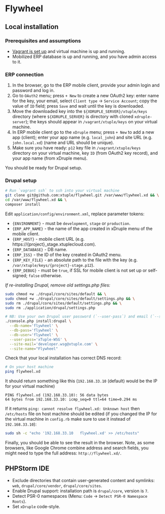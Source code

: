 # Flywheel

## Local installation

### Prerequisites and assumptions

- [Vagrant is set up](https://github.com/xtuple/xdruple-server/blob/master/vagrant.md) and virtual machine is up and running.
- Mobilized ERP database is up and running, and you have admin access to it.

### ERP connection

1. In the browser, go to the ERP mobile client, provide your admin login and password and log in.
2. Go to `OAuth2` menu; press `+ New` to create a new OAuth2 key: enter name for the key, your email, select `Client type` → `Service Account`; copy the value of `ID` field; press `Save` and wait until the key is downloaded.
3. Move the downloaded key into the `${XDRUPLE_SERVER}/xtuple/keys` directory (where `${XDRUPLE_SERVER}` is directory with cloned `xdruple-server`); the keys should appear in `/vagrant/xtuple/keys` on your virtual machine.
4. In ERP mobile client go to the `xDruple` menu; press `+ New` to add a new app (client); enter your app name (e.g. `local_john`) and site URL (e.g. `john.local.xd`) (name and URL should be unique).
5. Make sure you have ready: `p12` key file in `/vagrant/xtuple/keys` directory on your virtual machine, key `ID` (from OAuth2 key record), and your app name (from xDruple menu).

You should be ready for Drupal setup.

### Drupal setup

```bash
# Run `vagrant ssh` to ssh into your virtual machine
git clone git@github.com:xtuple/flywheel.git /var/www/flywheel.xd && \
cd /var/www/flywheel.xd && \
composer install
```

Edit `application/config/environment.xml`, replace parameter tokens:

- `{ENVIRONMENT}` - must be `development`, `stage` or `production`.
- `{ERP_APP_NAME}` - the name of the app created in xDruple menu of the mobile client.
- `{ERP_HOST}` -  mobile client URL (e.g. https://{project}_stage.xtuplecloud.com).
- `{ERP_DATABASE}` - DB name. 
- `{ERP_ISS}` - the ID of the key created in OAuth2 menu.
- `{ERP_KEY_FILE}` - an absolute path to the file with the key (e.g. `/var/xtuple/keys/{project}-stage.p12`).
- `{ERP_DEBUG}` - must be `true`, if SSL for mobile client is not set up or self-signed; `false` otherwise.

*If re-installing Drupal, remove old settings.php files:*
```bash
sudo chmod +w ./drupal/core/sites/default && \
sudo chmod +w ./drupal/core/sites/default/settings.php && \
sudo rm ./drupal/core/sites/default/settings.php && \
sudo rm ./application/drupal/settings.php
```

```bash
# NB: Use your own Drupal user password (`--user-pass`) and email (`--site-mail`)
./console.php install:drupal \
  --db-name='flywheel' \
  --db-pass='flywheel' \
  --db-user='flywheel' \
  --user-pass='xTuple-WSG' \
  --site-mail='developer.wsg@xtuple.com' \
  --site-name="Flywheel"
```

Check that your local installation has correct DNS record:

```bash
# On your host machine
ping flywheel.xd
```

It should return something like this (`192.168.33.10` (default) would be the IP for your virtual machine)
```
PING flywheel.xd (192.168.33.10): 56 data bytes
64 bytes from 192.168.33.10: icmp_seq=0 ttl=64 time=0.294 ms
```

If it returns `ping: cannot resolve flywheel.xd: Unknown host` then `/etc/hosts` file on host machine should be edited (if you changed the IP for the virtual machine in `config.rb` make sure to use it instead of `192.168.33.10`):

```bash
sudo sh -c "echo '192.168.33.10   flywheel.xd' >> /etc/hosts"
```

Finally, you should be able to see the result in the browser. Note, as some browsers, like Google Chrome combine address and search fields, you might need to type the full address: `http://flywheel.xd/`.

## PHPStorm IDE

- Exclude directories that contain user-generated content and symlinks: `web`, `drupal/core/vendor`, `drupal/core/sites`.
- Enable Drupal support: installation path is `drupal/core`, version is `7`.
- Detect PSR-0 namespaces (Menu: `Code` → `Detect PSR-0 Namespace Roots`).
- Set `xDruple` code-style.
